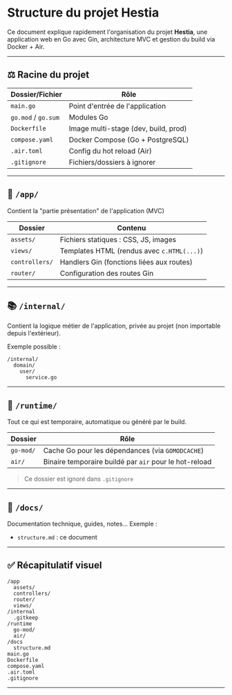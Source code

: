 # Structure du projet Hestia

Ce document explique rapidement l'organisation du projet **Hestia**, une application web en Go avec Gin, architecture MVC et gestion du build via Docker + Air.

---

## ⚖️ Racine du projet

| Dossier/Fichier     | Rôle                                                                 |
|----------------------|----------------------------------------------------------------------|
| `main.go`            | Point d'entrée de l'application                                      |
| `go.mod` / `go.sum`  | Modules Go                                                           |
| `Dockerfile`         | Image multi-stage (dev, build, prod)                                |
| `compose.yaml`       | Docker Compose (Go + PostgreSQL)                                    |
| `.air.toml`          | Config du hot reload (Air)                                          |
| `.gitignore`         | Fichiers/dossiers à ignorer                                          |

---

## 📂 `/app/`

Contient la "partie présentation" de l'application (MVC)

| Dossier       | Contenu                                                  |
|----------------|-----------------------------------------------------------|
| `assets/`      | Fichiers statiques : CSS, JS, images                     |
| `views/`       | Templates HTML (rendus avec `c.HTML(...)`)              |
| `controllers/` | Handlers Gin (fonctions liées aux routes)               |
| `router/`      | Configuration des routes Gin                             |

---

## 📚 `/internal/`

Contient la logique métier de l'application, privée au projet (non importable depuis l'extérieur).

Exemple possible :
```
/internal/
  domain/
    user/
      service.go
```

---

## 📂 `/runtime/`

Tout ce qui est temporaire, automatique ou généré par le build.

| Dossier         | Rôle                                                                 |
|------------------|----------------------------------------------------------------------|
| `go-mod/`        | Cache Go pour les dépendances (via `GOMODCACHE`)                    |
| `air/`           | Binaire temporaire buildé par `air` pour le hot-reload              |

> Ce dossier est ignoré dans `.gitignore`

---

## 📄 `/docs/`

Documentation technique, guides, notes… Exemple :
- `structure.md` : ce document

---

## ✅ Récapitulatif visuel

```
/app
  assets/
  controllers/
  router/
  views/
/internal
  .gitkeep
/runtime
  go-mod/
  air/
/docs
  structure.md
main.go
Dockerfile
compose.yaml
.air.toml
.gitignore
```

---

</br>
</br>